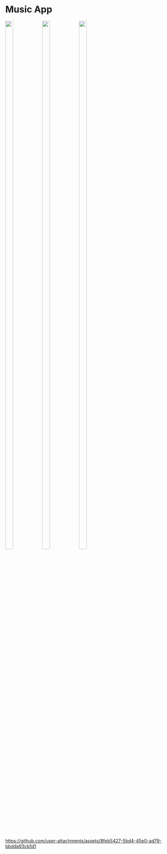 
# Music App

<img src="https://github.com/user-attachments/assets/ae4bd198-4be8-4ed7-930a-5cf5811c5796" height=65% width=22%>
<img src="https://github.com/user-attachments/assets/25d5cb93-7839-4f9a-811a-e9290b5800ea" height=65% width=22%>
<img src="https://github.com/user-attachments/assets/5e15656a-c05a-449f-a54b-6c9cc890aef6" height=65% width=22%>


https://github.com/user-attachments/assets/8feb5427-5bd4-45e0-ad79-bbdda93cb1d1

